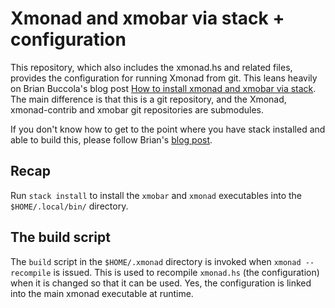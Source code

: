 # Xmonad and xmobar via stack + configuration

This repository, which also includes the xmonad.hs and related files, provides
the configuration for running Xmonad from git.  This leans heavily on Brian
Buccola's blog post
[How to install xmonad and xmobar via stack][1].  The main difference is that
this is a git repository, and the Xmonad, xmonad-contrib and xmobar git
repositories are submodules.

If you don't know how to get to the point where you have stack installed and
able to build this, please follow Brian's [blog post][1].

## Recap

Run `stack install` to install the `xmobar` and `xmonad` executables into the
`$HOME/.local/bin/` directory.

## The build script

The `build` script in the `$HOME/.xmonad` directory is invoked when `xmonad
--recompile` is issued.  This is used to recompile `xmonad.hs` (the
configuration) when it is changed so that it can be used.  Yes, the
configuration is linked into the main xmonad executable at runtime.




[1]: https://brianbuccola.com/how-to-install-xmonad-and-xmobar-via-stack/
